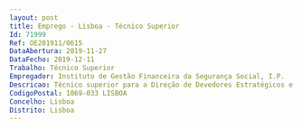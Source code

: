 ```yaml
--- 
layout: post
title: Emprego - Lisboa - Técnico Superior
Id: 71999
Ref: OE201911/0615
DataAbertura: 2019-11-27
DataFecho: 2019-12-11
Trabalho: Técnico Superior
Empregador: Instituto de Gestão Financeira da Segurança Social, I.P.
Descricao: Técnico superior para a Direção de Devedores Estratégicos e de Revitalização do Departamento de Gestão da DívidaCaracterização do posto de trabalho a)	Acompanhar a situação dos devedores com processos de revitalização b)	Propor a posição a assumir pela Segurança Social no âmbito dos processos judiciais e extrajudiciais de regularização de dívida c)	Acompanhar, no âmbito da regularização extraordinária, os processos de regularização de dívida em articulação com as Secções de Processo e com o Instituto de Segurança Social, I. P. d)	Promover o enquadramento de contribuintes devedores na recuperação extraordinária da dívida, identificando a melhor forma de regularização da dívida e)	Analisar e propor a regularização de dívidas mediante dação em pagamento f)	Participar em iniciativas de articulação de credores públicos e privados g)	Analisar e propor alterações legislativas em matéria processos judiciais e extrajudiciais de regularização de dívida.Competências comportamentais  a)	Orientação para resultados b)	Planeamento e Organização  c)	Análise da Informação e sentido crítico d)	Responsabilidade e compromisso com o serviço e)	Iniciativa e Autonomia  f)	Relacionamento Interpessoal e trabalho de equipa.
CodigoPostal: 1069-033 LISBOA
Concelho: Lisboa
Distrito: Lisboa
--- 
```

